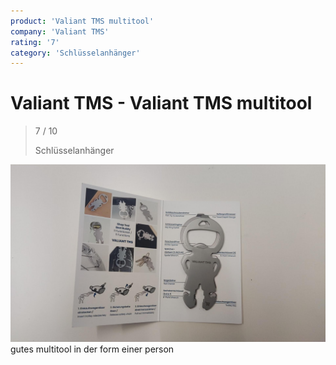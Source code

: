```yaml
---
product: 'Valiant TMS multitool'
company: 'Valiant TMS'
rating: '7'
category: 'Schlüsselanhänger'
---
```


# Valiant TMS - Valiant TMS multitool
>
> 7 / 10
>
> Schlüsselanhänger

![Valiant TMS multitool](./assets/valiant-tms-valiant-tms-multitool-a0b82009-f34e-4870-8442-a1b59cb7d8f2.jpg)
gutes multitool in der form einer person
